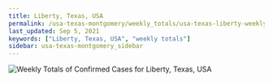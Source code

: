 ```yaml
---
title: Liberty, Texas, USA
permalink: /usa-texas-montgomery/weekly_totals/usa-texas-liberty-weekly_totals.html
last_updated: Sep 5, 2021
keywords: ["Liberty, Texas, USA", "weekly totals"]
sidebar: usa-texas-montgomery_sidebar
---
```


![Weekly Totals of Confirmed Cases for Liberty, Texas, USA](/covid_tracker/images/graphs/usa-texas-liberty-weekly_totals_graph.png)
